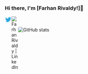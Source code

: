 ### Hi there, I'm [Farhan Rivaldy!]👋


<a href="https://twitter.com/farhanrivaldy_">
  <img align="left" alt="Farhan Rivaldy | Twitter" width="21px" src="https://raw.githubusercontent.com/HaradaKumiko/HaradaKumiko/main/assets/twitter.png" />
</a>
<a href="https://www.linkedin.com/in/farhanrivaldy">
  <img align="left" alt="Farhan Rivaldy | LinkedIn" width="21px" src="https://raw.githubusercontent.com/HaradaKumiko/HaradaKumiko/master/assets/linkedin.svg" />
</a>

<br> <br>
![GitHub stats](https://github-readme-stats.vercel.app/api?username=HaradaKumiko&count_private=true&show_icons=true&theme=radical)

